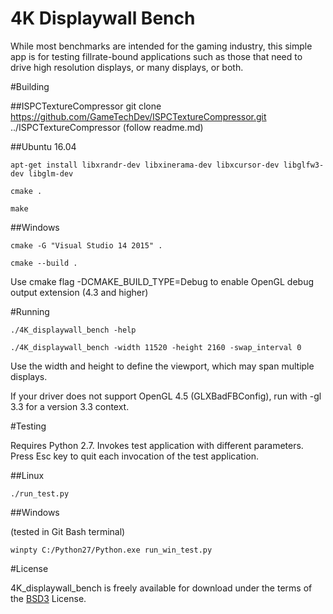 
# 4K Displaywall Bench

While most benchmarks are intended for the gaming industry, this simple app is for testing fillrate-bound applications such as those that need to drive high resolution displays, or many displays, or both.

#Building

##ISPCTextureCompressor
   git clone https://github.com/GameTechDev/ISPCTextureCompressor.git ../ISPCTextureCompressor
   (follow readme.md)

##Ubuntu 16.04

    apt-get install libxrandr-dev libxinerama-dev libxcursor-dev libglfw3-dev libglm-dev

    cmake .

    make
    
##Windows

    cmake -G "Visual Studio 14 2015" .

    cmake --build .

Use cmake flag -DCMAKE_BUILD_TYPE=Debug to enable OpenGL debug output extension (4.3 and higher)


#Running

    ./4K_displaywall_bench -help

    ./4K_displaywall_bench -width 11520 -height 2160 -swap_interval 0

Use the width and height to define the viewport, which may span multiple displays.

If your driver does not support OpenGL 4.5 (GLXBadFBConfig), run with -gl 3.3 for a version 3.3 context.

#Testing

Requires Python 2.7.  Invokes test application with different parameters.  Press Esc key to quit each invocation of the test application.

##Linux

    ./run_test.py

##Windows

(tested in Git Bash terminal)

    winpty C:/Python27/Python.exe run_win_test.py

#License

4K_displaywall_bench is freely available for download under the terms of the [BSD3](https://github.com/Oblong/4K_displaywall_bench/blob/master/COPYING "COPYING") License.
